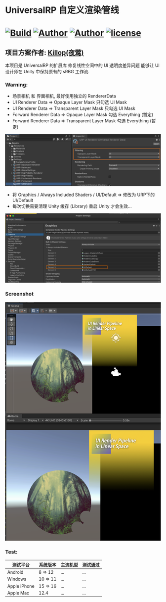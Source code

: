 # UniversalRP 自定义渲染管线

# [![Build](https://github.com/penrose/penrose/actions/workflows/build.yml/badge.svg)](https://github.com/devagame/UniversalRP/actions/workflows/blank.yml)  [![Author](https://img.shields.io/badge/Unity-2021.3.1f1+-blue.svg "")](https://github.com/devagame/ "") [![Author](https://img.shields.io/badge/UniversalRP-12.1.6+-blue.svg "")](https://github.com/devagame/ "") [![license](https://img.shields.io/github/license/devagame/universalrp)](LICENSE)

## 项目方案作者: [Killop(夜莺)]( https://github.com/killop)

本项目是 UniversalRP 的扩展库 修复线性空间中的 UI 透明度差异问题 能够让 UI 设计师在 Unity 中保持原有的 sRBG 工作流.

### Warning:
* 场景相机 和 界面相机, 最好使用独立的 RendererData
* UI Renderer Data => Opaque Layer Mask  只勾选 UI Mask
* UI Renderer Data => Transparent Layer Mask  只勾选 UI Mask
* Forward Renderer Data => Opaque Layer Mask 勾选 Everything (暂定)
* Forward Renderer Data => Transparent Layer Mask 勾选 Everything (暂定)

![](README/01.png)

* 将 Graphics / Always Included Shaders / UI/Default => 修改为 URP下的 UI/Default
* 每次切换需要清理 Unity 缓存 (Library) 重启 Unity 才会生效...

![](README/02.png)

### Screenshot

![](README/03.png)

### Test:

| 测试平台 | 系统版本 | 主流机型 | 测试通过 |
| ------------ | ------------ | ------------ | ------------ |
| Android	  | 8 => 12  | ... | ... |
| Windows	  | 10 => 11  | ... | ... |
| Apple iPhone | 15 => 16  | ... | ... |
| Apple Mac |  12.4  | ... | ... |
